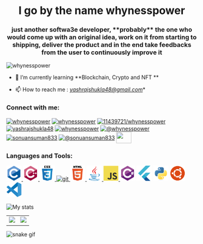<h1 align="center">
<!-- <img src="https://emojis.slackmojis.com/emojis/images/1531849430/4246/blob-sunglasses.gif?1531849430" width="30">  -->
I go by the name whynesspower </h1>
<h3 align="center">just another softwa3e developer, **probably** the one who would come up with an original idea, work on it from starting to shipping, deliver the product and in the end take feedbacks from the user to continuously improve it</h3>

<p align="left"> <img src="https://komarev.com/ghpvc/?username=whynesspower&label=Profile%20views&color=993276&style=flat" alt="whynesspower" /> </p>

- 🌱 I’m currently learning **Blockchain, Crypto and NFT **

- 📫 How to reach me : *yashrajshukla48@gmail.com**

<h3 align="left">Connect with me:</h3>
<p align="left">
<a href="https://dev.to/whynesspower" target="blank"><img align="center" src="https://cdn.jsdelivr.net/npm/simple-icons@3.0.1/icons/dev-dot-to.svg" alt="whynesspower" height="30" width="40" /></a>
<a href="https://linkedin.com/in/whynesspower" target="blank"><img align="center" src="https://raw.githubusercontent.com/rahuldkjain/github-profile-readme-generator/master/src/images/icons/Social/linked-in-alt.svg" alt="whynesspower" height="30" width="40" /></a>
<a href="https://stackoverflow.com/users/11439721/whynesspower" target="blank"><img align="center" src="https://raw.githubusercontent.com/rahuldkjain/github-profile-readme-generator/master/src/images/icons/Social/stack-overflow.svg" alt="11439721/whynesspower" height="30" width="40" /></a>
<a href="https://www.facebook.com/yashrajshukla48/" target="blank"><img align="center" src="https://raw.githubusercontent.com/rahuldkjain/github-profile-readme-generator/master/src/images/icons/Social/facebook.svg" alt="yashrajshukla48" height="30" width="40" /></a>
<a href="https://instagram.com/whynesspower/" target="blank"><img align="center" src="https://raw.githubusercontent.com/rahuldkjain/github-profile-readme-generator/master/src/images/icons/Social/instagram.svg" alt="whynesspower" height="30" width="40" /></a>
<a href="https://medium.com/@whynesspower" target="blank"><img align="center" src="https://raw.githubusercontent.com/rahuldkjain/github-profile-readme-generator/master/src/images/icons/Social/medium.svg" alt="@whynesspower" height="30" width="40" /></a>
<a href="https://www.hackerrank.com/whynesspower" target="blank"><img align="center" src="https://raw.githubusercontent.com/rahuldkjain/github-profile-readme-generator/master/src/images/icons/Social/hackerrank.svg" alt="sonuansuman833" height="30" width="40" /></a>
<a href="https://www.hackerearth.com/@whynesspower" target="blank"><img align="center" src="https://raw.githubusercontent.com/rahuldkjain/github-profile-readme-generator/master/src/images/icons/Social/hackerearth.svg" alt="@sonuansuman833" height="30" width="40" /></a>
<a href="whynesspower#7323" target="blank"><img align="center" src="https://raw.githubusercontent.com/rahuldkjain/github-profile-readme-generator/master/src/images/icons/Social/discord.svg"  height="30" width="40" /></a>
</p>

<h3 align="left">Languages and Tools:</h3>
<p align="left"> <a href="https://www.cprogramming.com/" target="_blank"> <img src="https://raw.githubusercontent.com/devicons/devicon/master/icons/c/c-original.svg" alt="c" width="40" height="40"/> </a> <a href="https://www.w3schools.com/cpp/" target="_blank"> <img src="https://raw.githubusercontent.com/devicons/devicon/master/icons/cplusplus/cplusplus-original.svg" alt="cplusplus" width="40" height="40"/> </a> <a href="https://www.w3schools.com/css/" target="_blank"> <img src="https://raw.githubusercontent.com/devicons/devicon/master/icons/css3/css3-original-wordmark.svg" alt="css3" width="40" height="40"/> </a> <a href="https://git-scm.com/" target="_blank"> <img src="https://www.vectorlogo.zone/logos/git-scm/git-scm-icon.svg" alt="git" width="40" height="40"/> </a> <a href="https://www.w3.org/html/" target="_blank"> <img src="https://raw.githubusercontent.com/devicons/devicon/master/icons/html5/html5-original-wordmark.svg" alt="html5" width="40" height="40"/> </a> <a href="https://www.java.com" target="_blank"> <img src="https://raw.githubusercontent.com/devicons/devicon/master/icons/java/java-original.svg" alt="java" width="40" height="40"/> </a> <a href="https://developer.mozilla.org/en-US/docs/Web/JavaScript" target="_blank"> <img src="https://raw.githubusercontent.com/devicons/devicon/master/icons/javascript/javascript-original.svg" alt="javascript" width="40" height="40"/> </a> 
<img src="https://github.com/devicons/devicon/blob/master/icons/csharp/csharp-original.svg" alt="javascript" width="40" height="40"/> <img src="https://github.com/devicons/devicon/blob/master/icons/flutter/flutter-original.svg" alt="javascript" width="40" height="40"/>  <img src="https://github.com/devicons/devicon/blob/master/icons/python/python-original.svg" alt="javascript" width="40" height="40"/> 
 <img src="https://github.com/devicons/devicon/blob/master/icons/ubuntu/ubuntu-plain.svg" alt="javascript" width="40" height="40"/> 
 <img src="https://github.com/devicons/devicon/blob/master/icons/vscode/vscode-original.svg" alt="javascript" width="40" height="40"/> 
</p>

![My stats](https://github-readme-stats.vercel.app/api?username=whynesspower&show_icons=true&include_all_commits=true&theme=radical)

<table><tr><td><img src="https://github-readme-stats.vercel.app/api/top-langs/?username=whynesspower&layout=compact"/></td><td><img src="https://github-readme-streak-stats.herokuapp.com/?user=whynesspower"/></td></tr></table>

![snake gif](https://github.com/AB-san/whynesspower/blob/output/github-contribution-grid-snake.svg)



